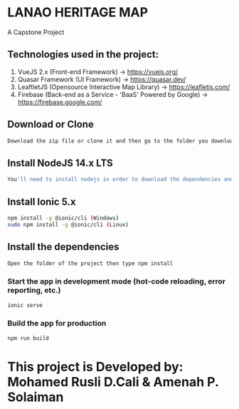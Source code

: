 # LANAO HERITAGE MAP
A Capstone Project

## Technologies used in the project:
1. VueJS 2.x (Front-end Framework) -> https://vuejs.org/
2. Quasar Framework (UI Framework) -> https://quasar.dev/
3. LeaftletJS (Opensource Interactive Map Library) -> https://leafletjs.com/
4. Firebase (Back-end as a Service - 'BaaS' Powered by Google) -> https://firebase.google.com/

## Download or Clone
```bash
Download the zip file or clone it and then go to the folder you downloaded the project or cloned it.
```

## Install NodeJS 14.x LTS
```bash
You'll need to install nodejs in order to download the dependencies and plugins you need. here's the link ==> https://nodejs.org/en/
```

## Install Ionic 5.x
```bash
npm install -g @ionic/cli (Windows)
sudo npm install -g @ionic/cli (Linux)
```

## Install the dependencies
```bash
Open the folder of the project then type npm install
```

### Start the app in development mode (hot-code reloading, error reporting, etc.)
```bash
ionic serve
```

### Build the app for production
```bash
npm run build
```

# This project is Developed by: Mohamed Rusli D.Cali & Amenah P. Solaiman
